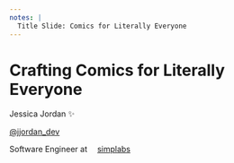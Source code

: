 ```yaml
---
notes: |
  Title Slide: Comics for Literally Everyone
---
```


# Crafting Comics for Literally Everyone

<footer class="clearfix bottom title-footer">
  <div class="right bottom block block--medium">
    <div class="fs-x-small">
       <p class="fs-small">Jessica Jordan ✨</p>
       <p><a class="twitter-title logo-title" href="https://twitter.com/jjordan_dev">@jjordan_dev</a></p>
       <p>Software Engineer at <span style="margin-right: 1em"></span>
       <a class="job-title logo-title" href="https://simplabs.com">simplabs</a></p>
    </div>
  </div>
</footer>
